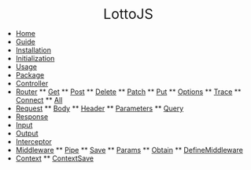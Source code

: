 <!-- docs/_sidebar.md -->

<center><span style="font-size:28px">LottoJS</span></center>


* [Home](/)
* [Guide]()
 * [Installation](guide/installation)
 * [Initialization](guide/initialization)
* [Usage]()
 * [Package](usage/package)
 * [Controller](usage/controller)
 * [Router](#)
  ** [Get](usage/router/get)
  ** [Post](usage/router/post)
  ** [Delete](usage/router/delete)
  ** [Patch](usage/router/patch)
  ** [Put](usage/router/put)
  ** [Options](usage/router/options)
  ** [Trace](usage/router/trace)
  ** [Connect](usage/router/connect)
  ** [All](usage/router/all)
 * [Request](usage/request)
  ** [Body](usage/request/body)
  ** [Header](usage/request/header)
  ** [Parameters](usage/request/parameters)
  ** [Query](usage/request/query)
 * [Response](usage/response)
 * [Input](usage/input)
 * [Output](usage/output)
 * [Interceptor](usage/interceptor)
 * [Middleware](#)
  ** [Pipe](usage/middleware/pipe)
  ** [Save](usage/middleware/save)
  ** [Params](usage/middleware/params)
  ** [Obtain](usage/middleware/obtain)
  ** [DefineMiddleware](usage/middleware/definemiddleware)
 * [Context](#)
  ** [ContextSave](usage/context/contextsave)